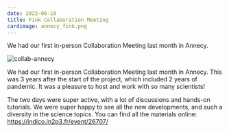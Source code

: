 ```yaml
---
date: 2022-06-10
title: Fink Collaboration Meeting
cardimage: annecy_fink.png
---
```


We had our first in-person Collaboration Meeting last month in Annecy.
<!--more-->


![collab-annecy](images/fink_collaboration.png)

We had our first in-person Collaboration Meeting last month in Annecy. This was 3 years after the start of the project, which included 2 years of pandemic. It was a pleasure to host and work with so many scientists!

The two days were super active, with a lot of discussions and hands-on tutorials. We were super happy to see all the new developments, and such a diversity in the science topics. You can find all the materials online: https://indico.in2p3.fr/event/26707/
